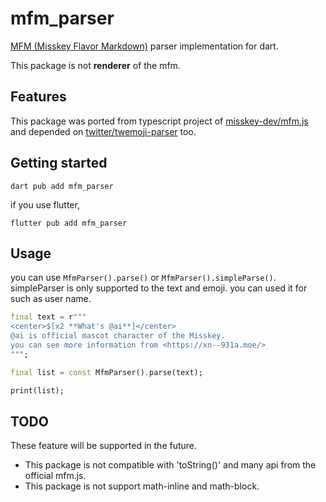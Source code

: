 # mfm_parser

[MFM (Misskey Flavor Markdown)](https://misskey-hub.net/en/docs/features/mfm.html) parser implementation for dart.

This package is not **renderer** of the mfm.

## Features

This package was ported from typescript project of
[misskey-dev/mfm.js](https://github.com/misskey-dev/mfm.js/tree/develop) and
depended on [twitter/twemoji-parser](https://github.com/twitter/twemoji-parser/blob/master/src/lib/regex.js) too.

## Getting started

```
dart pub add mfm_parser
```

if you use flutter,

```
flutter pub add mfm_parser
```

## Usage

you can use `MfmParser().parse()` or `MfmParser().simpleParse()`.
simpleParser is only supported to the text and emoji. you can used it for such as user name.

```dart
final text = r"""
<center>$[x2 **What's @ai**]</center>
@ai is official mascot character of the Misskey.
you can see more information from <https://xn--931a.moe/>
""";

final list = const MfmParser().parse(text);

print(list);
```

## TODO

These feature will be supported in the future.

- This package is not compatible with 'toString()' and many api from the official mfm.js.
- This package is not support math-inline and math-block.